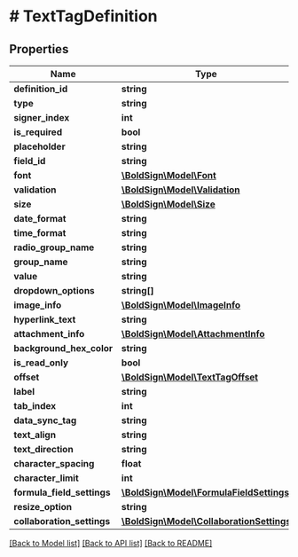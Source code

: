 # # TextTagDefinition

## Properties

Name | Type | Description | Notes
------------ | ------------- | ------------- | -------------
**definition_id** | **string** |  |
**type** | **string** |  |
**signer_index** | **int** |  |
**is_required** | **bool** |  | [optional]
**placeholder** | **string** |  | [optional]
**field_id** | **string** |  | [optional]
**font** | [**\BoldSign\Model\Font**](Font.md) |  | [optional]
**validation** | [**\BoldSign\Model\Validation**](Validation.md) |  | [optional]
**size** | [**\BoldSign\Model\Size**](Size.md) |  | [optional]
**date_format** | **string** |  | [optional]
**time_format** | **string** |  | [optional]
**radio_group_name** | **string** |  | [optional]
**group_name** | **string** |  | [optional]
**value** | **string** |  | [optional]
**dropdown_options** | **string[]** |  | [optional]
**image_info** | [**\BoldSign\Model\ImageInfo**](ImageInfo.md) |  | [optional]
**hyperlink_text** | **string** |  | [optional]
**attachment_info** | [**\BoldSign\Model\AttachmentInfo**](AttachmentInfo.md) |  | [optional]
**background_hex_color** | **string** |  | [optional]
**is_read_only** | **bool** |  | [optional]
**offset** | [**\BoldSign\Model\TextTagOffset**](TextTagOffset.md) |  | [optional]
**label** | **string** |  | [optional]
**tab_index** | **int** |  | [optional]
**data_sync_tag** | **string** |  | [optional]
**text_align** | **string** |  | [optional]
**text_direction** | **string** |  | [optional]
**character_spacing** | **float** |  | [optional]
**character_limit** | **int** |  | [optional]
**formula_field_settings** | [**\BoldSign\Model\FormulaFieldSettings**](FormulaFieldSettings.md) |  | [optional]
**resize_option** | **string** |  | [optional]
**collaboration_settings** | [**\BoldSign\Model\CollaborationSettings**](CollaborationSettings.md) |  | [optional]

[[Back to Model list]](../../README.md#models) [[Back to API list]](../../README.md#endpoints) [[Back to README]](../../README.md)
